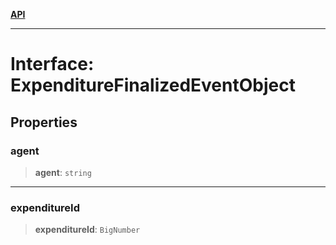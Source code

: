 [**API**](../../../README.md)

***

# Interface: ExpenditureFinalizedEventObject

## Properties

### agent

> **agent**: `string`

***

### expenditureId

> **expenditureId**: `BigNumber`
